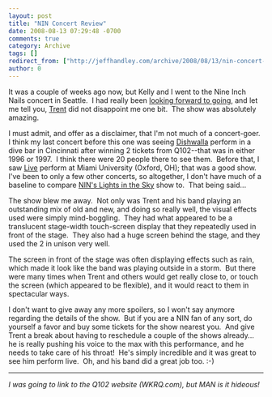 ```yaml
---
layout: post
title: "NIN Concert Review"
date: 2008-08-13 07:29:48 -0700
comments: true
category: Archive
tags: []
redirect_from: ["http://jeffhandley.com/archive/2008/08/13/nin-concert-review.aspx"].aspx
author: 0
---
```

<!-- more -->
<p>It was a couple of weeks ago now, but Kelly and I went to the Nine Inch Nails concert in Seattle.  I had really been <a href="http://blog.jeffhandley.com/archive/2008/06/25/stoked-about-the-nin-concert.aspx" target="_blank">looking forward to going</a>, and let me tell you, <a href="http://en.wikipedia.org/wiki/Trent_Reznor" target="_blank">Trent</a> did not disappoint me one bit.  The show was absolutely amazing.</p>  <p>I must admit, and offer as a disclaimer, that I'm not much of a concert-goer.  I think my last concert before this one was seeing <a href="http://en.wikipedia.org/wiki/Dishwalla" target="_blank">Dishwalla</a> perform in a dive bar in Cincinnati after winning 2 tickets from Q102--that was in either 1996 or 1997.  I think there were 20 people there to see them.  Before that, I saw <a href="http://en.wikipedia.org/wiki/Live_%28band%29" target="_blank">Live</a> perform at Miami University (Oxford, OH); that was a good show.  I've been to only a few other concerts, so altogether, I don't have much of a baseline to compare <a href="http://tour.nin.com/" target="_blank">NIN's Lights in the Sky</a> show to.  That being said...</p>  <p>The show blew me away.  Not only was Trent and his band playing an outstanding mix of old and new, and doing so really well, the visual effects used were simply mind-boggling.  They had what appeared to be a translucent stage-width touch-screen display that they repeatedly used in front of the stage.  They also had a huge screen behind the stage, and they used the 2 in unison very well.</p>  <p>The screen in front of the stage was often displaying effects such as rain, which made it look like the band was playing outside in a storm.  But there were many times when Trent and others would get really close to, or touch the screen (which appeared to be flexible), and it would react to them in spectacular ways.</p>  <p>I don't want to give away any more spoilers, so I won't say anymore regarding the details of the show.  But if you are a NIN fan of any sort, do yourself a favor and buy some tickets for the show nearest you.  And give Trent a break about having to reschedule a couple of the shows already... he is really pushing his voice to the max with this performance, and he needs to take care of his throat!  He's simply incredible and it was great to see him perform live.  Oh, and his band did a great job too. :-)</p>  <hr />  <p><em>I was going to link to the Q102 website (WKRQ.com), but MAN is it hideous!  </em></p>

